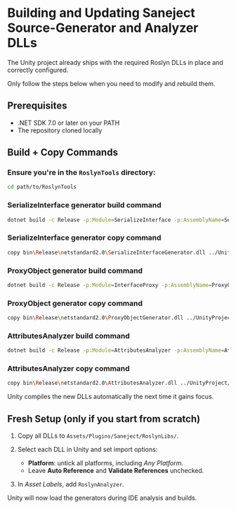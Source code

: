 # Building and Updating Saneject Source-Generator and Analyzer DLLs

The Unity project already ships with the required Roslyn DLLs in place and correctly configured.

Only follow the steps below when you need to modify and rebuild them.

## Prerequisites

- .NET SDK 7.0 or later on your PATH
- The repository cloned locally

## Build + Copy Commands

### Ensure you're in the `RoslynTools` directory:

```bash
cd path/to/RoslynTools
```

### SerializeInterface generator build command

```bash
dotnet build -c Release -p:Module=SerializeInterface -p:AssemblyName=SerializeInterfaceGenerator
```

### SerializeInterface generator copy command

```bash
copy bin\Release\netstandard2.0\SerializeInterfaceGenerator.dll ../UnityProject/Saneject/Assets/Plugins/Saneject/RoslynLibs
```

### ProxyObject generator build command

```bash
dotnet build -c Release -p:Module=InterfaceProxy -p:AssemblyName=ProxyObjectGenerator
```

### ProxyObject generator copy command

```bash
copy bin\Release\netstandard2.0\ProxyObjectGenerator.dll ../UnityProject/Saneject/Assets/Plugins/Saneject/RoslynLibs
```

### AttributesAnalyzer build command

```bash
dotnet build -c Release -p:Module=AttributesAnalyzer -p:AssemblyName=AttributesAnalyzer
```

### AttributesAnalyzer copy command

```bash
copy bin\Release\netstandard2.0\AttributesAnalyzer.dll ../UnityProject/Saneject/Assets/Plugins/Saneject/RoslynLibs
```

Unity compiles the new DLLs automatically the next time it gains focus.

## Fresh Setup (only if you start from scratch)

1. Copy all DLLs to `Assets/Plugins/Saneject/RoslynLibs/`.

2. Select each DLL in Unity and set import options:
    - **Platform**: untick all platforms, including *Any Platform*.
    - Leave **Auto Reference** and **Validate References** unchecked.

3. In *Asset Labels*, add `RoslynAnalyzer`.

Unity will now load the generators during IDE analysis and builds.
